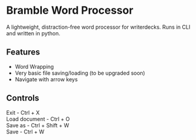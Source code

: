 # Bramble Word Processor

A lightweight, distraction-free word processor for writerdecks. Runs in CLI and  written in python.

## Features
 - Word Wrapping
 - Very basic file saving/loading (to be upgraded soon)
 - Navigate with arrow keys

## Controls
Exit - Ctrl + X  
Load document - Ctrl + O  
Save as - Ctrl + Shift + W  
Save - Ctrl + W  
